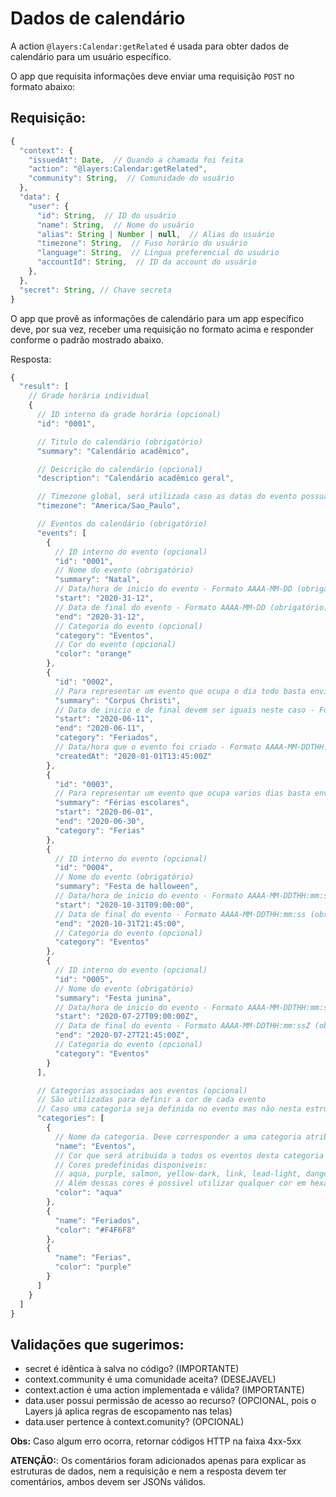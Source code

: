 # Dados de calendário

A action `@layers:Calendar:getRelated` é usada para obter dados de calendário para um usuário específico.

O app que requisita informações deve enviar uma requisição `POST` no formato abaixo:

## Requisição:

```js
{
  "context": {
    "issuedAt": Date,  // Quando a chamada foi feita
    "action": "@layers:Calendar:getRelated",
    "community": String,  // Comunidade do usuário
  },
  "data": {
    "user": {
      "id": String,  // ID do usuário
      "name": String,  // Nome do usuário
      "alias": String | Number | null,  // Alias do usuário
      "timezone": String,  // Fuso horário do usuário
      "language": String,  // Língua preferencial do usuário
      "accountId": String,  // ID da account do usuário
    },
  },
  "secret": String, // Chave secreta
}
```

O app que provê as informações de calendário para um app específico deve, por sua vez, receber uma requisição no formato acima e responder conforme o padrão mostrado abaixo.

Resposta:
```js
{
  "result": [
    // Grade horária individual
    {
      // ID interno da grade horária (opcional)
      "id": "0001",

      // Titulo do calendário (obrigatório)
      "summary": "Calendário acadêmico",

      // Descrição do calendário (opcional)
      "description": "Calendário acadêmico geral",

      // Timezone global, será utilizada caso as datas do evento possuam time e não possuam timezone || UTC
      "timezone": "America/Sao_Paulo",

      // Eventos do calendário (obrigatório)
      "events": [
        {
          // ID interno do evento (opcional)
          "id": "0001",
          // Nome do evento (obrigatório)
          "summary": "Natal",
          // Data/hora de inicio do evento - Formato AAAA-MM-DD (obrigatório)
          "start": "2020-31-12",
          // Data de final do evento - Formato AAAA-MM-DD (obrigatório)
          "end": "2020-31-12",
          // Categoria do evento (opcional)
          "category": "Eventos",
          // Cor do evento (opcional)
          "color": "orange"
        },
        {
          "id": "0002",
          // Para representar um evento que ocupa o dia todo basta enviar apenas ANO-MES-DIA
          "summary": "Corpus Christi",
          // Data de inicio e de final devem ser iguais neste caso - Formato AAAA-MM-DD
          "start": "2020-06-11",
          "end": "2020-06-11",
          "category": "Feriados",
          // Data/hora que o evento foi criado - Formato AAAA-MM-DDTHH:mm:ssZ (opcional)
          "createdAt": "2020-01-01T13:45:00Z"
        },
        {
          "id": "0003",
          // Para representar um evento que ocupa varios dias basta enviar apenas ANO-MES-DIA
          "summary": "Férias escolares",
          "start": "2020-06-01",
          "end": "2020-06-30",
          "category": "Ferias"
        },
        {
          // ID interno do evento (opcional)
          "id": "0004",
          // Nome do evento (obrigatório)
          "summary": "Festa de halloween",
          // Data/hora de inicio do evento - Formato AAAA-MM-DDTHH:mm:ss (obrigatório)
          "start": "2020-10-31T09:00:00",
          // Data de final do evento - Formato AAAA-MM-DDTHH:mm:ss (obrigatório)
          "end": "2020-10-31T21:45:00",
          // Categoria do evento (opcional)
          "category": "Eventos"
        },
        {
          // ID interno do evento (opcional)
          "id": "0005",
          // Nome do evento (obrigatório)
          "summary": "Festa junina",
          // Data/hora de inicio do evento - Formato AAAA-MM-DDTHH:mm:ssZ (obrigatório)
          "start": "2020-07-27T09:00:00Z",
          // Data de final do evento - Formato AAAA-MM-DDTHH:mm:ssZ (obrigatório)
          "end": "2020-07-27T21:45:00Z",
          // Categoria do evento (opcional)
          "category": "Eventos"
        }
      ],

      // Categorias associadas aos eventos (opcional)
      // São utilizadas para definir a cor de cada evento
      // Caso uma categoria seja definida no evento mas não nesta estrutura uma cor aleatória será designada automaticamente
      "categories": [
        {
          // Nome da categoria. Deve corresponder a uma categoria atribuida a pelo menos um evento (obrigatório)
          "name": "Eventos",
          // Cor que será atribuida a todos os eventos desta categoria (obrigatório)
          // Cores predefinidas disponiveis:
          // aqua, purple, salmon, yellow-dark, link, lead-light, danger, success
          // Além dessas cores é possivel utilizar qualquer cor em hexadecimal
          "color": "aqua"
        },
        {
          "name": "Feriados",
          "color": "#F4F6F8"
        },
        {
          "name": "Ferias",
          "color": "purple"
        }
      ]
    }
  ]
}
```


## Validações que sugerimos:
- secret é idêntica à salva no código? (IMPORTANTE)
- context.community é uma comunidade aceita? (DESEJAVEL)
- context.action é uma action implementada e válida? (IMPORTANTE)
- data.user possui permissão de acesso ao recurso? (OPCIONAL, pois o Layers já aplica regras de escopamento nas telas)
- data.user pertence à context.comunity? (OPCIONAL)

**Obs:** Caso algum erro ocorra, retornar códigos HTTP na faixa 4xx-5xx

**ATENÇÃO:**: Os comentários foram adicionados apenas para explicar as estruturas de dados, nem a requisição e nem a resposta devem ter comentários, ambos devem ser JSONs válidos.
